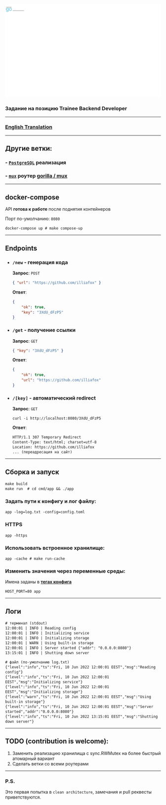 ![Logo](./logo.svg)
### Задание на позицию Trainee Backend Developer


---

### [English Translation](./readme.md)

---

## Другие ветки:

### - [`PostgreSQL`](https://github.com/illiafox/url-short-api/tree/pg) реализация
### - [`mux`](https://github.com/illiafox/url-short-api/tree/mux)  роутер [gorilla / mux](https://github.com/gorilla/mux)

--- 

## docker-compose

API **готова к работе** после поднятия контейнеров 

Порт по-умолчанию: `8080`

```shell
docker-compose up # make compose-up
```

---

## Endpoints

- ### `/new` - генерация кода
    **Запрос**: `POST`
    ```json
    { "url": "https://github.com/illiafox" }
    ```
    **Ответ**:
    ```json
    {
        "ok": true,
        "key": "3XdU_dFzP5"
    }
    ```
  
- ### `/get` - получение ссылки
    **Запрос**: `GET`
    ```json
    { "key": "3XdU_dFzP5" }
    ```
    **Ответ**:
    ```json
    {
        "ok": true,
        "url": "https://github.com/illiafox"
    }
    ```
- ### `/[key]` - автоматический redirect
    **Запрос**: `GET`
    ```shell
    curl -i http://localhost:8080/3XdU_dFzP5
    ```
    **Ответ**:
    ```shell
    HTTP/1.1 307 Temporary Redirect
    Content-Type: text/html; charset=utf-8
    Location: https://github.com/illiafox
    ... (переадресация на сайт)
    ```


---

## Сборка и запуск

```shell
make build
make run  # cd cmd/app && ./app
```

### Задать пути к конфигу и лог файлу:
```shell
app -log=log.txt -config=config.toml
```

### HTTPS
```shell
app -https
```

### Использовать встроенное хранилище:
```shell
app -cache # make run-cache
```

### Изменить значения через переменные среды:
Имена заданы в **[тегах конфига](app/internal/config/struct.go)**
```shell
HOST_PORT=80 app
```

--- 

## Логи

```shell
# терминал (stdout)
12:00:01 | INFO | Reading config
12:00:01 | INFO | Initializing service
12:00:01 | INFO | Initializing storage
12:00:01 | WARN | Using built-in storage
12:00:01 | INFO | Server started {"addr": "0.0.0.0:8080"}
13:15:01 | INFO | Shutting down server
```
```shell
# файл (по-умолчанию log.txt)
{"level":"info","ts":"Fri, 10 Jun 2022 12:00:01 EEST","msg":"Reading config"}
{"level":"info","ts":"Fri, 10 Jun 2022 12:00:01 EEST","msg":"Initializing service"}
{"level":"info","ts":"Fri, 10 Jun 2022 12:00:01 EEST","msg":"Initializing storage"}
{"level":"warn","ts":"Fri, 10 Jun 2022 12:00:01 EEST","msg":"Using built-in storage"}
{"level":"info","ts":"Fri, 10 Jun 2022 12:00:01 EEST","msg":"Server started","addr":"0.0.0.0:8080"}
{"level":"info","ts":"Fri, 10 Jun 2022 13:15:01 EEST","msg":"Shutting down server"}
```

---

## TODO (contribution is welcome):
1. Заменить реализацию хранилища с sync.RWMutex на более быстрый атомарный вариант
2. Сделать ветки со всеми роутерами

---

### P.S. 
Это первая попытка в `clean architecture`, замечания и pull реквесты приветствуются.
